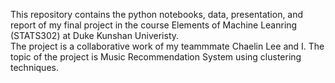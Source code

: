 This repository contains the python notebooks, data, presentation, and report of my final project in the course Elements of Machine Leanring (STATS302) at Duke Kunshan Univeristy.  
The project is a collaborative work of my teammmate Chaelin Lee and I.
The topic of the project is Music Recommendation System using clustering techniques. 
